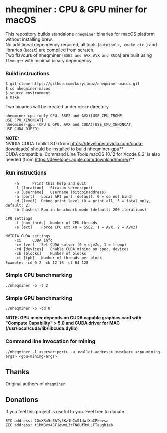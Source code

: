 # nheqminer : CPU & GPU miner for macOS

This repository builds standalone `nheqminer` binaries for macOS platform without installing brew.  
No additional dependency required, all tools (`autotools, cmake etc.`) and libraries (`boost`) are compiled from scratch.  
Two flavours of nheqminer (`SSE2 and AVX`, `AVX and CUDA`) are built using `llvm-g++` with minimal binary dependency.

### Build instructions

`$ git clone https://github.com/kozyilmaz/nheqminer-macos.git`  
`$ cd nheqminer-macos`  
`$ source environment`  
`$ make`

Two binaries will be created under `miner` directory  

```
nheqminer-cpu (only CPU, SSE2 and AVX)[USE_CPU_TROMP, USE_CPU_XENONCAT]  
nheqminer-gpu (CPU & GPU, AVX and CUDA)[USE_CPU_XENONCAT, USE_CUDA_DJEZO]
```
**NOTE:**  
NVIDIA CUDA Toolkit 8.0 (from https://developer.nvidia.com/cuda-downloads) should be installed to build nheqminer-gpu**  
CUDA compatible 'Command Line Tools macOS 10.12 for Xcode 8.2' is also needed (from https://developer.apple.com/download/more/)**  

### Run instructions

```Parameters: 
    -h		Print this help and quit
    -l [location]	Stratum server:port
    -u [username]	Username (bitcoinaddress)
    -a [port]	Local API port (default: 0 = do not bind)
    -d [level]	Debug print level (0 = print all, 5 = fatal only, default: 2)
    -b [hashes]	Run in benchmark mode (default: 200 iterations)

CPU settings
    -t [num_thrds]	Number of CPU threads
    -e [ext]	Force CPU ext (0 = SSE2, 1 = AVX, 2 = AVX2)

NVIDIA CUDA settings
    -ci		CUDA info
    -cv [ver]	Set CUDA solver (0 = djeZo, 1 = tromp)
    -cd [devices]	Enable CUDA mining on spec. devices
    -cb [blocks]	Number of blocks
    -ct [tpb]	Number of threads per block
Example: -cd 0 2 -cb 12 16 -ct 64 128
```

### Simple CPU benchmarking
`./nheqminer -b -t 2`


### Simple GPU benchmarking
`./nheqminer -b -cd 0`

**NOTE: GPU miner depends on CUDA capable graphics card with "Compute Capability" > 5.0 and CUDA driver for MAC (/usr/local/cuda/lib/libcuda.dylib)**


### Command line invocation for mining
`./nheqminer -l <server:port> -u <wallet-address>.<worker> <cpu-mining-args> <gpu-mining-args>`

## Thanks

Original authors of `nheqminer`

## Donations

If you feel this project is useful to you. Feel free to donate.

    BTC address: 1GmXRm5sEATy3Kz1hCxS1dwfXuCPkevsa
    ZEC address: t1MW8Vx4SF1ewmL3rTN8UfRxULFTaugh1ab


